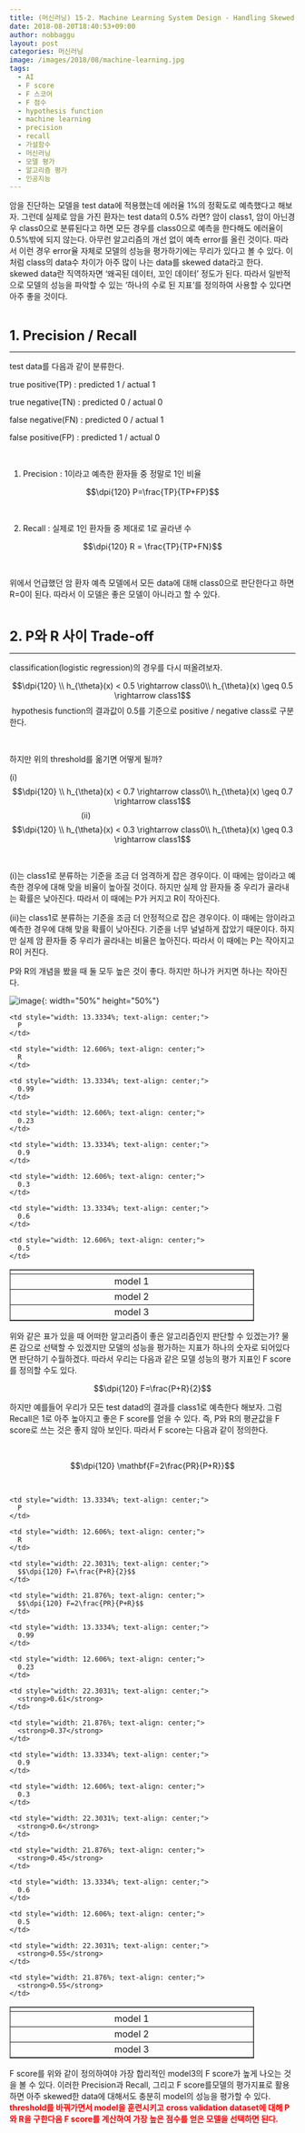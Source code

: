 ```yaml
---
title: (머신러닝) 15-2. Machine Learning System Design - Handling Skewed Data
date: 2018-08-20T18:40:53+09:00
author: nobbaggu
layout: post
categories: 머신러닝
image: /images/2018/08/machine-learning.jpg
tags:
  - AI
  - F score
  - F 스코어
  - F 점수
  - hypothesis function
  - machine learning
  - precision
  - recall
  - 가설함수
  - 머신러닝
  - 모델 평가
  - 알고리즘 평가
  - 인공지능
---
```

암을 진단하는 모델을 test data에 적용했는데 에러율 1%의 정확도로 예측했다고 해보자. 그런데 실제로 암을 가진 환자는 test data의 0.5% 라면? 암이 class1, 암이 아닌경우 class0으로 분류된다고 하면 모든 경우를 class0으로 예측을 한다해도 에러율이 0.5%밖에 되지 않는다. 아무런 알고리즘의 개선 없이 예측 error를 올린 것이다. 따라서 이런 경우 error율 자체로 모델의 성능을 평가하기에는 무리가 있다고 볼 수 있다. 이처럼 class의 data수 차이가 아주 많이 나는 data를 skewed data라고 한다.  skewed data란 직역하자면 &#8216;왜곡된 데이터, 꼬인 데이터&#8217; 정도가 된다. 따라서 일반적으로 모델의 성능을 파악할 수 있는 &#8216;하나의 수로 된 지표&#8217;를 정의하여 사용할 수 있다면 아주 좋을 것이다.

&nbsp;

<span style="font-size: 18pt;"><strong>1. Precision / Recall</strong></span>

* * *

test data를 다음과 같이 분류한다.

true positive(TP) : predicted 1 / actual 1

true negative(TN) : predicted 0 / actual 0

false negative(FN) : predicted 0 / actual 1

false positive(FP) : predicted 1 / actual 0

&nbsp;

1) Precision : 1이라고 예측한 환자들 중 정말로 1인 비율

$$\dpi{120} P=\frac{TP}{TP+FP}$$ 

&nbsp;

2) Recall : 실제로 1인 환자들 중 제대로 1로 골라낸 수

$$\dpi{120} R = \frac{TP}{TP+FN}$$ 

&nbsp;

위에서 언급했던 암 환자 예측 모델에서 모든 data에 대해 class0으로 판단한다고 하면 R=0이 된다. 따라서 이 모델은 좋은 모델이 아니라고 할 수 있다.

&nbsp;

<span style="font-size: 18pt;"><strong>2. P와 R 사이 Trade-off</strong></span>

* * *

classification(logistic regression)의 경우를 다시 떠올려보자.

$$\dpi{120} \\ h_{\theta}(x) < 0.5 \rightarrow class0\\ h_{\theta}(x) \geq 0.5 \rightarrow class1$$  hypothesis function의 결과값이 0.5를 기준으로 positive / negative class로 구분한다.

&nbsp;

하지만 위의 threshold를 옮기면 어떻게 될까?

(i)   $$\dpi{120} \\ h_{\theta}(x) < 0.7 \rightarrow class0\\ h_{\theta}(x) \geq 0.7 \rightarrow class1$$                                (ii)  $$\dpi{120} \\ h_{\theta}(x) < 0.3 \rightarrow class0\\ h_{\theta}(x) \geq 0.3 \rightarrow class1$$

&nbsp;

(i)는 class1로 분류하는 기준을 조금 더 엄격하게 잡은 경우이다. 이 때에는 암이라고 예측한 경우에 대해 맞을 비율이 높아질 것이다. 하지만 실제 암 환자들 중 우리가 골라내는 확률은 낮아진다. 따라서 이 때에는 P가 커지고 R이 작아진다.

(ii)는 class1로 분류하는 기준을 조금 더 안정적으로 잡은 경우이다. 이 때에는 암이라고 예측한 경우에 대해 맞을 확률이 낮아진다. 기준을 너무 널널하게 잡았기 때문이다. 하지만 실제 암 환자들 중 우리가 골라내는 비율은 높아진다. 따라서 이 때에는 P는 작아지고 R이 커진다.

P와 R의 개념을 봤을 때 둘 모두 높은 것이 좋다. 하지만 하나가 커지면 하나는 작아진다.

![image](/images/2018/08/no-name-80-300x263.png){: width="50%" height="50%"}

<table style="border-collapse: collapse; width: 85.4545%;" border="1">
  <tr>
    <td style="width: 15.3939%; text-align: center;">
    </td>
    
    <td style="width: 13.3334%; text-align: center;">
      P
    </td>
    
    <td style="width: 12.606%; text-align: center;">
      R
    </td>
  </tr>
  
  <tr>
    <td style="width: 15.3939%; text-align: center;">
      model 1
    </td>
    
    <td style="width: 13.3334%; text-align: center;">
      0.99
    </td>
    
    <td style="width: 12.606%; text-align: center;">
      0.23
    </td>
  </tr>
  
  <tr>
    <td style="width: 15.3939%; text-align: center;">
      model 2
    </td>
    
    <td style="width: 13.3334%; text-align: center;">
      0.9
    </td>
    
    <td style="width: 12.606%; text-align: center;">
      0.3
    </td>
  </tr>
  
  <tr>
    <td style="width: 15.3939%; text-align: center;">
      model 3
    </td>
    
    <td style="width: 13.3334%; text-align: center;">
      0.6
    </td>
    
    <td style="width: 12.606%; text-align: center;">
      0.5
    </td>
  </tr>
</table>

위와 같은 표가 있을 때 어떠한 알고리즘이 좋은 알고리즘인지 판단할 수 있겠는가? 물론 감으로 선택할 수 있겠지만 모델의 성능을 평가하는 지표가 하나의 숫자로 되어있다면 판단하기 수월하겠다. 따라서 우리는 다음과 같은 모델 성능의 평가 지표인 F score를 정의할 수도 있다.

$$\dpi{120} F=\frac{P+R}{2}$$ 

하지만 예를들어 우리가 모든 test datad의 결과를 class1로 예측한다 해보자. 그럼 Recall은 1로 아주 높아지고 좋은 F score를 얻을 수 있다. 즉, P와 R의 평균값을 F score로 쓰는 것은 좋지 않아 보인다. 따라서 F score는 다음과 같이 정의한다.

&nbsp;

$$\dpi{120} \mathbf{F=2\frac{PR}{P+R}}$$ 

&nbsp;

<table style="border-collapse: collapse; width: 85.4545%;" border="1">
  <tr>
    <td style="width: 15.3939%; text-align: center;">
    </td>
    
    <td style="width: 13.3334%; text-align: center;">
      P
    </td>
    
    <td style="width: 12.606%; text-align: center;">
      R
    </td>
    
    <td style="width: 22.3031%; text-align: center;">
      $$\dpi{120} F=\frac{P+R}{2}$$
    </td>
    
    <td style="width: 21.876%; text-align: center;">
      $$\dpi{120} F=2\frac{PR}{P+R}$$
    </td>
  </tr>
  
  <tr>
    <td style="width: 15.3939%; text-align: center;">
      model 1
    </td>
    
    <td style="width: 13.3334%; text-align: center;">
      0.99
    </td>
    
    <td style="width: 12.606%; text-align: center;">
      0.23
    </td>
    
    <td style="width: 22.3031%; text-align: center;">
      <strong>0.61</strong>
    </td>
    
    <td style="width: 21.876%; text-align: center;">
      <strong>0.37</strong>
    </td>
  </tr>
  
  <tr>
    <td style="width: 15.3939%; text-align: center;">
      model 2
    </td>
    
    <td style="width: 13.3334%; text-align: center;">
      0.9
    </td>
    
    <td style="width: 12.606%; text-align: center;">
      0.3
    </td>
    
    <td style="width: 22.3031%; text-align: center;">
      <strong>0.6</strong>
    </td>
    
    <td style="width: 21.876%; text-align: center;">
      <strong>0.45</strong>
    </td>
  </tr>
  
  <tr>
    <td style="width: 15.3939%; text-align: center;">
      model 3
    </td>
    
    <td style="width: 13.3334%; text-align: center;">
      0.6
    </td>
    
    <td style="width: 12.606%; text-align: center;">
      0.5
    </td>
    
    <td style="width: 22.3031%; text-align: center;">
      <strong>0.55</strong>
    </td>
    
    <td style="width: 21.876%; text-align: center;">
      <strong>0.55</strong>
    </td>
  </tr>
</table>

F score를 위와 같이 정의하여야 가장 합리적인 model3의 F score가 높게 나오는 것을 볼 수 있다. 이러한 Precision과 Recall, 그리고 F score를모델의 평가지표로 활용하면 아주 skewed한 data에 대해서도 충분히 model의 성능을 평가할 수 있다. <span style="color: #ff0000;"><strong>threshold를 바꿔가면서 model을 훈련시키고</strong></span> <span style="color: #ff0000;"><strong>cross validation dataset에 대해 P와 R을 구한다음 F score를 계산하여 가장 높은 점수를 얻은 모델을 선택하면 된다.</strong></span>